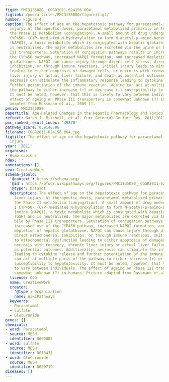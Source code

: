 ```yaml
---
figid: PMC3135080__CGGR2011-624156.004
figlink: /pmc/articles/PMC3135080/figure/fig4/
number: Figure 4
caption: The effect of age on the hepatotoxic pathway for paracetamol-induced liver
  injury. At therapeutic doses, paracetamol metabolised primarily in the livervia
  the Phase II metabolism (conjugation). A small amount of drug undergoes Phase I
  CYP450- (CYP-)mediated N-hydroxylation to form N-acetyl-p-amino-benzoquinone immine
  (NAPQI), a toxic metabolite which is conjugated with hepatic glutathione (GSH) and
  is neutralised. The major metabolites are excreted via the urine or bile by Phase
  III transporters. Saturation of conjugation pathways results in increased use of
  the CYP450 pathway, increased NAPQI formation, and increased depletion of hepatic
  glutathione. NAPQI can cause injury through direct cell stress, direct mitochondrial
  inhibition, or through immune reactions. Initial injury leads to mitochondrial dysfunction
  leading to either apoptosis of damaged cells, or necrosis with recovery, chronic
  liver injury or actual liver failure, and death as potential outcomes. Additionally,
  necrosis can stimulate the inflammatory response leading to cytokine release and
  further potentiation of the immune reaction. Ageing can act at multiple parts of
  the pathway to either increase (↑) or decrease (↓) susceptibility to hepatotoxicity.
  It must be noted, however, that this is likely to vary between individuals. The
  effect of ageing on Phase III transporters is somewhat unknown (?) in humans. Picture
  adapted from Russmann et.al., 2009 [].
pmcid: PMC3135080
papertitle: Age-Related Changes in the Hepatic Pharmacology and Toxicology of Paracetamol.
reftext: Sarah J. Mitchell, et al. Curr Gerontol Geriatr Res. 2011;2011:624156.
pmc_ranked_result_index: '49870'
pathway_score: 0.9140396
filename: CGGR2011-624156.004.jpg
figtitle: The effect of age on the hepatotoxic pathway for paracetamol-induced liver
  injury
year: '2011'
organisms:
- Homo sapiens
ndex: ''
annotations: []
seo: CreativeWork
schema-jsonld:
  '@context': https://schema.org/
  '@id': https://pfocr.wikipathways.org/figures/PMC3135080__CGGR2011-624156.004.html
  '@type': Dataset
  description: The effect of age on the hepatotoxic pathway for paracetamol-induced
    liver injury. At therapeutic doses, paracetamol metabolised primarily in the livervia
    the Phase II metabolism (conjugation). A small amount of drug undergoes Phase
    I CYP450- (CYP-)mediated N-hydroxylation to form N-acetyl-p-amino-benzoquinone
    immine (NAPQI), a toxic metabolite which is conjugated with hepatic glutathione
    (GSH) and is neutralised. The major metabolites are excreted via the urine or
    bile by Phase III transporters. Saturation of conjugation pathways results in
    increased use of the CYP450 pathway, increased NAPQI formation, and increased
    depletion of hepatic glutathione. NAPQI can cause injury through direct cell stress,
    direct mitochondrial inhibition, or through immune reactions. Initial injury leads
    to mitochondrial dysfunction leading to either apoptosis of damaged cells, or
    necrosis with recovery, chronic liver injury or actual liver failure, and death
    as potential outcomes. Additionally, necrosis can stimulate the inflammatory response
    leading to cytokine release and further potentiation of the immune reaction. Ageing
    can act at multiple parts of the pathway to either increase (↑) or decrease (↓)
    susceptibility to hepatotoxicity. It must be noted, however, that this is likely
    to vary between individuals. The effect of ageing on Phase III transporters is
    somewhat unknown (?) in humans. Picture adapted from Russmann et.al., 2009 [].
  license: CC0
  name: CreativeWork
  creator:
    '@type': Organization
    name: WikiPathways
  keywords:
  - Paracetamol
  - sulfate
  - Glucuronide
genes: []
chemicals:
- word: Paracetamol
  source: MESH
  identifier: D000082
- word: sulfate
  source: MESH
  identifier: D013431
- word: Glucuronide
  source: MESH
  identifier: D020719
diseases: []
---
```

